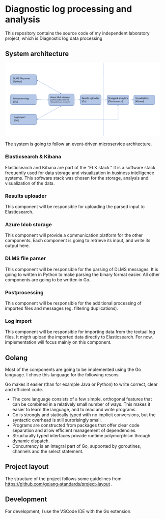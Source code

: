 # Diagnostic log processing and analysis

This repository contains the source code of my independent laboratory project, which is Diagnostic log data processing

## System architecture
![alt text](https://github.com/kozgot/go-log-processing/blob/master/images/abra.PNG)

The system is going to follow an event-driven microservice architecture.

### Elasticsearch & Kibana
Elasticsearch and Kibana are part of the “ELK stack.” It is a software stack frequently used for data storage and visualization in business intelligence systems. This software stack was chosen for the storage, analysis and visualization of the data.

### Results uploader
This component will be responsible for uploading the parsed input to Elasticsearch.

### Azure blob storage
This component will provide a communication platform for the other components. Each component is going to retrieve its input, and write its output here.

### DLMS file parser
This component will be responsible for the parsing of DLMS messages. It is going to written in Python to make parsing the binary format easier. All other components are going to be written in Go.

### Postprocessing
This component will be responsible for the additional processing of imported files and messages (eg. filtering duplications).

### Log import
This component will be responsible for importing data from the textual log files. It migth upload the imported data directly to Elasticsearch. For now, implementation will focus mainly on this component. 

## Golang
Most of the components are going to be implemented using the Go language. I chose this language for the following resons.

Go makes it easier (than for example Java or Python) to write correct, clear and efficient code. 
 - The core language consists of a few simple, orthogonal features that can be combined in a relatively small number of ways. This makes it easier to learn the language, and to read and write programs.
 - Go is strongly and statically typed with no implicit conversions, but the syntactic overhead is still surprisingly small. 
 - Programs are constructed from packages that offer clear code separation and allow efficient management of dependencies. 
 - Structurally typed interfaces provide runtime polymorphism through dynamic dispatch.
 - Concurrency is an integral part of Go, supported by goroutines, channels and the select statement.
 
 ## Project layout
 The structure of the project follows some guidelines from https://github.com/golang-standards/project-layout .

## Development
For development, I use the VSCode IDE with the Go extension.
